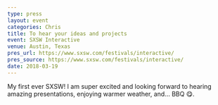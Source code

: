 ```yaml
---
type: press
layout: event
categories: Chris
title: To hear your ideas and projects
event: SXSW Interactive
venue: Austin, Texas
pres_url: https://www.sxsw.com/festivals/interactive/
pres_source: https://www.sxsw.com/festivals/interactive/
date: 2018-03-19
---
```


My first ever SXSW! I am super excited and looking forward to hearing amazing presentations, enjoying warmer weather, and… BBQ 😋.
